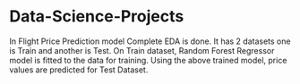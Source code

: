 # Data-Science-Projects

In Flight Price Prediction model 
Complete EDA is done.
It has 2 datasets one is Train and another is Test.
On Train dataset, Random Forest Regressor model is fitted to the data for training.
Using the above trained model, price values are predicted for Test Dataset.
